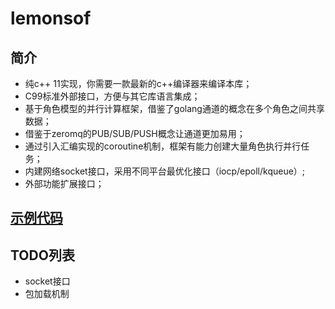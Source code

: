 lemonsof
===========

简介
---------------
+ 纯c++ 11实现，你需要一款最新的c++编译器来编译本库；
+ C99标准外部接口，方便与其它库语言集成；
+ 基于角色模型的并行计算框架，借鉴了golang通道的概念在多个角色之间共享数据；
+ 借鉴于zeromq的PUB/SUB/PUSH概念让通道更加易用；
+ 通过引入汇编实现的coroutine机制，框架有能力创建大量角色执行并行任务；
+ 内建网络socket接口，采用不同平台最优化接口（iocp/epoll/kqueue）;
+ 外部功能扩展接口；


[示例代码](sources/lemon/unittest)
----------------------------------


TODO列表
----------------------------------

+ socket接口
+ 包加载机制





